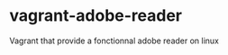 vagrant-adobe-reader
====================

Vagrant that provide a fonctionnal adobe reader on linux
